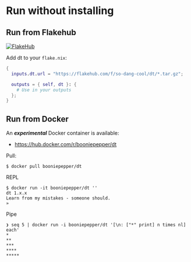 # Run without installing


## Run from Flakehub

[![FlakeHub](https://img.shields.io/endpoint?url=https://flakehub.com/f/so-dang-cool/dt/badge)](https://flakehub.com/flake/so-dang-cool/dt)

Add dt to your `flake.nix`:

```nix
{
  inputs.dt.url = "https://flakehub.com/f/so-dang-cool/dt/*.tar.gz";

  outputs = { self, dt }: {
    # Use in your outputs
  };
}

```

## Run from Docker

An ***experimental*** Docker container is available:

* https://hub.docker.com/r/booniepepper/dt

Pull:

```
$ docker pull booniepepper/dt
```

REPL

```
$ docker run -it booniepepper/dt ''
dt 1.x.x
Learn from my mistakes - someone should.
» 
```

Pipe

```
❯ seq 5 | docker run -i booniepepper/dt '[\n: ["*" print] n times nl] each'
*
**
***
****
*****
```

